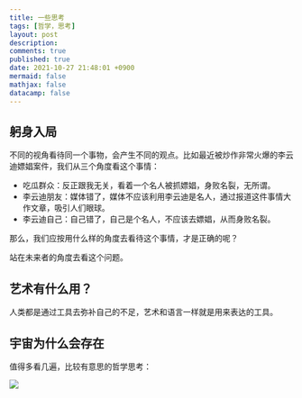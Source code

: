```yaml
---
title: 一些思考
tags: [哲学，思考]
layout: post
description:
comments: true
published: true
date: 2021-10-27 21:48:01 +0900
mermaid: false
mathjax: false
datacamp: false
---
```


## 躬身入局

不同的视角看待同一个事物，会产生不同的观点。比如最近被炒作非常火爆的李云迪嫖娼案件，我们从三个角度看这个事情：

- 吃瓜群众：反正跟我无关，看着一个名人被抓嫖娼，身败名裂，无所谓。
- 李云迪朋友：媒体错了，媒体不应该利用李云迪是名人，通过报道这件事情大作文章，吸引人们眼球。
- 李云迪自己：自己错了，自己是个名人，不应该去嫖娼，从而身败名裂。

那么，我们应按用什么样的角度去看待这个事情，才是正确的呢？

站在未来者的角度去看这个问题。

## 艺术有什么用？

人类都是通过工具去弥补自己的不足，艺术和语言一样就是用来表达的工具。


## 宇宙为什么会存在
值得多看几遍，比较有意思的哲学思考：

[![](https://img.youtube.com/vi/zORUUqJd81M/0.jpg)](https://www.youtube.com/watch?v=zORUUqJd81M)


